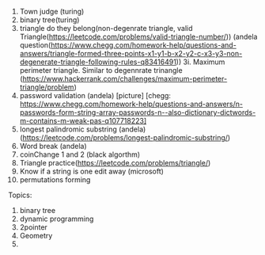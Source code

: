 1. Town judge (turing)
2. binary tree(turing)
3. triangle do they belong(non-degenrate triangle, valid Triangle(https://leetcode.com/problems/valid-triangle-number/))
 (andela question(https://www.chegg.com/homework-help/questions-and-answers/triangle-formed-three-points-x1-y1-b-x2-y2-c-x3-y3-non-degenerate-triangle-following-rules-q83416491))
   3i. Maximum perimeter triangle. Similar to degennrate trinangle (https://www.hackerrank.com/challenges/maximum-perimeter-triangle/problem)
4. password validation (andela) [picture] [chegg: https://www.chegg.com/homework-help/questions-and-answers/n-passwords-form-string-array-passwords-n--also-dictionary-dictwords-m-contains-m-weak-pas-q107718223]
5. longest palindromic substring (andela) (https://leetcode.com/problems/longest-palindromic-substring/)
6. Word break (andela)
7. coinChange 1 and 2 (black algorthm)
7. Triangle practice(https://leetcode.com/problems/triangle/)
7. Know if a string is one edit away (microsoft)
8. permutations forming 


Topics:
1. binary tree
2. dynamic programming
3. 2pointer
4. Geometry
5.
